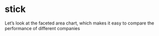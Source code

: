 # stick
Let’s look at the faceted area chart, which makes it easy to compare the performance of different companies 
